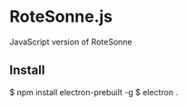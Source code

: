 # RoteSonne.js

JavaScript version of RoteSonne

## Install

$ npm install electron-prebuilt -g
$ electron .
